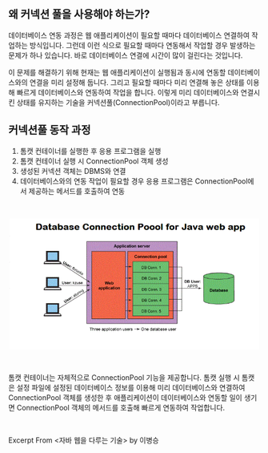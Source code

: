 ## 왜 커넥션 풀을 사용해야 하는가?

데이터베이스 연동 과정은 웹 애플리케이션이 필요할 때마다 데이터베이스 연결하여 작업하는 방식입니다.
그런데 이런 식으로 필요할 때마다 연동해서 작업할 경우 발생하는 문제가 하나 있습니다. 바로 데이터베이스 연결에 시간이 많이 걸린다는 것입니다.

이 문제를 해결하기 위해 현재는 웹 애플리케이션이 실행됨과 동시에 연동할 데이터베이스와의 연결을 미리 설정해 둡니다.
그리고 필요할 때마다 미리 연결해 놓은 상태를 이용해 빠르게 데이터베이스와 연동하여 작업을 합니다.
이렇게 미리 데이터베이스와 연결시킨 상태를 유지하는 기술을 커넥션풀(ConnectionPool)이라고 부릅니다.

## 커넥션풀 동작 과정

1. 톰캣 컨테이너를 실행한 후 응용 프로그램을 실행
2. 톰캣 컨테이너 실행 시 ConnectionPool 객체 생성
3. 생성된 커넥션 객체는 DBMS와 연결
4. 데이터베이스와의 연동 작업이 필요할 경우 응용 프로그램은 ConnectionPool에서 제공하는 메서드를 호출하여 연동

&nbsp;

<img src="../images/jdbc-connection-pool.png" alt="connection-pool" width="500" style="margin-left: auto; margin-right: auto; display: block;"/>

&nbsp;

톰캣 컨테이너는 자체적으로 ConnectionPool 기능을 제공합니다. 톰캣 실행 시 톰캣은 설정 파일에 설정된 데이터베이스 정보를 이용해 미리 데이터베이스와 연결하여 ConnectionPool 객체를 생성한 후 애플리케이션이 데이터베이스와 연동할 일이 생기면 ConnectionPool 객체의 메서드를 호출해 빠르게 연동하여 작업합니다.

&nbsp;

Excerpt From <자바 웹을 다루는 기술> by 이병승
